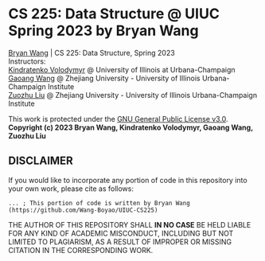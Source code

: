 # CS 225: Data Structure @ UIUC Spring 2023 by Bryan Wang
[Bryan Wang](https://github.com/Wang-Boyao) | CS 225: Data Structure, Spring 2023  
Instructors:  
[Kindratenko Volodymyr](https://cs.illinois.edu/about/people/faculty/kindrtnk) @ University of Illinois at Urbana-Champaign  
[Gaoang Wang](https://zjui.intl.zju.edu.cn/node/780) @ Zhejiang University - University of Illinois Urbana-Champaign Institute  
[Zuozhu Liu](https://zjui.intl.zju.edu.cn/node/771) @ Zhejiang University - University of Illinois Urbana-Champaign Institute

This work is protected under the [GNU General Public License v3.0](https://www.gnu.org/licenses/gpl-3.0.en.html).  
**Copyright (c) 2023 Bryan Wang, Kindratenko Volodymyr, Gaoang Wang, Zuozhu Liu**

## DISCLAIMER
If you would like to incorporate any portion of code in this repository into your own work, please cite as follows:

```
... ; This portion of code is written by Bryan Wang (https://github.com/Wang-Boyao/UIUC-CS225)
```

THE AUTHOR OF THIS REPOSITORY SHALL **IN NO CASE** BE HELD LIABLE FOR ANY KIND OF ACADEMIC MISCONDUCT, INCLUDING BUT NOT LIMITED TO PLAGIARISM, AS A RESULT OF IMPROPER OR MISSING CITATION IN THE CORRESPONDING WORK.
